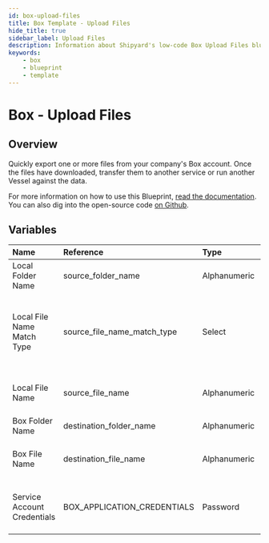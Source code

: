 ```yaml
---
id: box-upload-files
title: Box Template - Upload Files
hide_title: true
sidebar_label: Upload Files
description: Information about Shipyard's low-code Box Upload Files blueprint. Quickly export one or more files from your company&#39;s Box account. Once the files have downloaded, transfer them to another service or run another Vessel against the data.
keywords:
    - box
    - blueprint
    - template
---
```


# Box - Upload Files

## Overview

Quickly export one or more files from your company&#39;s Box account. Once the files have downloaded, transfer them to another service or run another Vessel against the data.

For more information on how to use this Blueprint, [read the documentation](https://www.shipyardapp.com/docs/blueprint-library/box). You can also dig into the open-source code [on Github](https://github.com/shipyardapp/box-blueprints).

## Variables

| Name | Reference | Type | Required | Default | Options | Description |
|:---|:---|:---|:---|:---|:---|:---|
| Local Folder Name | source_folder_name | Alphanumeric | :heavy_minus_sign: |  | - | - |
| Local File Name Match Type | source_file_name_match_type | Select | :white_check_mark: | `exact_match` | Exact Match: `exact_match`<br><br><br>Regex Match: `regex_match` | - |
| Local File Name | source_file_name | Alphanumeric | :heavy_minus_sign: |  | - | If left blank, will retain the original file name |
| Box Folder Name | destination_folder_name | Alphanumeric | :heavy_minus_sign: |  | - | - |
| Box File Name | destination_file_name | Alphanumeric | :heavy_minus_sign: |  | - | If left blank, will use the original file name |
| Service Account Credentials | BOX_APPLICATION_CREDENTIALS | Password | :white_check_mark: | - | - | JSON from a Box Service Account key |


